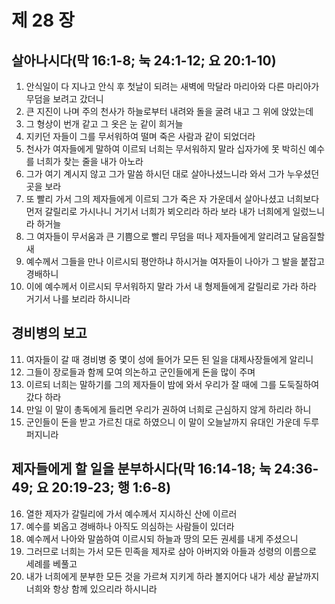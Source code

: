 # 제 28 장

## 살아나시다(막 16:1-8; 눅 24:1-12; 요 20:1-10)
1. 안식일이 다 지나고 안식 후 첫날이 되려는 새벽에 막달라 마리아와 다른 마리아가 무덤을 보려고 갔더니 
2. 큰 지진이 나며 주의 천사가 하늘로부터 내려와 돌을 굴려 내고 그 위에 앉았는데 
3. 그 형상이 번개 같고 그 옷은 눈 같이 희거늘 
4. 지키던 자들이 그를 무서워하여 떨며 죽은 사람과 같이 되었더라 
5. 천사가 여자들에게 말하여 이르되 너희는 무서워하지 말라 십자가에 못 박히신 예수를 너희가 찾는 줄을 내가 아노라 
6. 그가 여기 계시지 않고 그가 말씀 하시던 대로 살아나셨느니라 와서 그가 누우셨던 곳을 보라 
7. 또 빨리 가서 그의 제자들에게 이르되 그가 죽은 자 가운데서 살아나셨고 너희보다 먼저 갈릴리로 가시나니 거기서 너희가 뵈오리라 하라 보라 내가 너희에게 일렀느니라 하거늘 
8. 그 여자들이 무서움과 큰 기쁨으로 빨리 무덤을 떠나 제자들에게 알리려고 달음질할새 
9. 예수께서 그들을 만나 이르시되 평안하냐 하시거늘 여자들이 나아가 그 발을 붙잡고 경배하니 
10. 이에 예수께서 이르시되 무서워하지 말라 가서 내 형제들에게 갈릴리로 가라 하라 거기서 나를 보리라 하시니라 
## 경비병의 보고
11. 여자들이 갈 때 경비병 중 몇이 성에 들어가 모든 된 일을 대제사장들에게 알리니 
12. 그들이 장로들과 함께 모여 의논하고 군인들에게 돈을 많이 주며 
13. 이르되 너희는 말하기를 그의 제자들이 밤에 와서 우리가 잘 때에 그를 도둑질하여 갔다 하라 
14. 만일 이 말이 총독에게 들리면 우리가 권하여 너희로 근심하지 않게 하리라 하니 
15. 군인들이 돈을 받고 가르친 대로 하였으니 이 말이 오늘날까지 유대인 가운데 두루 퍼지니라 
## 제자들에게 할 일을 분부하시다(막 16:14-18; 눅 24:36-49; 요 20:19-23; 행 1:6-8)
16. 열한 제자가 갈릴리에 가서 예수께서 지시하신 산에 이르러 
17. 예수를 뵈옵고 경배하나 아직도 의심하는 사람들이 있더라 
18. 예수께서 나아와 말씀하여 이르시되 하늘과 땅의 모든 권세를 내게 주셨으니 
19. 그러므로 너희는 가서 모든 민족을 제자로 삼아 아버지와 아들과 성령의 이름으로 세례를 베풀고 
20. 내가 너희에게 분부한 모든 것을 가르쳐 지키게 하라 볼지어다 내가 세상 끝날까지 너희와 항상 함께 있으리라 하시니라